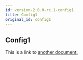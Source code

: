 ```yaml
---
id: version-2.0.0-rc.1-config1
title: Config1
original_id: config1
---
```


## Config1
This is a link to [another document.](intro/mission.md)  
